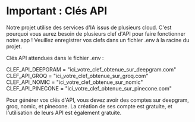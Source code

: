 # Important : Clés API

Notre projet utilise des services d'IA issus de plusieurs cloud. C'est pourquoi vous aurez besoin de plusieurs clef d'API pour faire fonctionner notre app !
Veuillez enregistrer vos clefs dans un fichier .env à la racine du projet.

Clés API attendues dans le fichier .env :

CLEF_API_DEEPGRAM = "ici_votre_clef_obtenue_sur_deepgram.com"
CLEF_API_GROQ = "ici_votre_clef_obtenue_sur_groq.com"
CLEF_API_NOMIC = "ici_votre_clef_obtenue_sur_nomic"
CLEF_API_PINECONE = "ici_votre_clef_obtenue_sur_pinecone.com"

Pour générer vos clés d'API, vous devez avoir des comptes sur deepgram, groq, nomic, et pinecone. La création de ses compte est gratuite, et l'utilisation de leurs API est également gratuite.